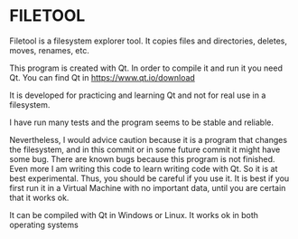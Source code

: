 # FILETOOL

Filetool is a filesystem explorer tool. It copies files and
directories, deletes, moves, renames, etc.

This program is created with Qt. In order to compile it and
run it you need Qt. You can find Qt in https://www.qt.io/download

It is developed for practicing and learning Qt and not for real use in a filesystem.
 
I have run many tests and the program seems to be stable and reliable. 

Nevertheless, I would advice caution because it is a program that changes the filesystem,
and in this commit or in some future commit it might have some bug.
There are known bugs because this program is not finished. Even more I am writing this code
to learn writing code with Qt. So it is at best experimental. Thus, you should be careful if you use it.
It is best if you first run it in a Virtual Machine with no important data, until you are
certain that it works ok.


It can be compiled with Qt in Windows or Linux. It works ok in both operating systems
